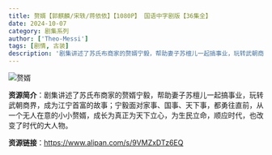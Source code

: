 ```yaml
---
title: 赘婿【郭麒麟/宋轶/蒋依依】【1080P】 国语中字剧版【36集全】
date: 2024-10-07
category: 剧集系列
author: ['Theo-Messi']
tags: [剧情, 古装]
description: '剧集讲述了苏氏布商家的赘婿宁毅，帮助妻子苏檀儿一起搞事业，玩转武朝商界，成为江宁首富的故事；宁毅面对家事、国事、天下事，都勇往直前，从一个无人在意的小小赘婿，成长为真正为天下立心，为生民立命，顺应时代，也改变了时代的大人物。'
---
```


![赘婿](https://p8.itc.cn/images01/20220403/d1999e92918b48ec93dd931f4caf05a7.png)

**资源简介**：剧集讲述了苏氏布商家的赘婿宁毅，帮助妻子苏檀儿一起搞事业，玩转武朝商界，成为江宁首富的故事；宁毅面对家事、国事、天下事，都勇往直前，从一个无人在意的小小赘婿，成长为真正为天下立心，为生民立命，顺应时代，也改变了时代的大人物。

**资源链接**：https://www.alipan.com/s/9VMZxDTz6EQ

